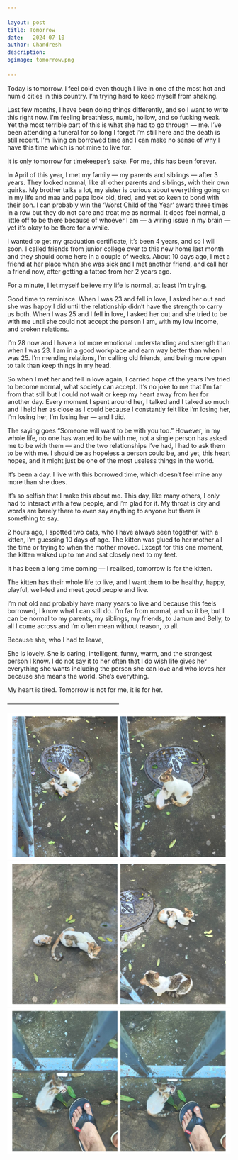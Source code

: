 ```yaml
---

layout: post
title: Tomorrow
date:	2024-07-10
author:	Chandresh
description:
ogimage: tomorrow.png

---
```


Today is tomorrow. I feel cold even though I live in one of the most hot and humid cities in this country. I’m trying hard to keep myself from shaking.

Last few months, I have been doing things differently, and so I want to write this right now. I’m feeling breathless, numb, hollow, and so fucking weak. Yet the most terrible part of this is what she had to go through — me. I’ve been attending a funeral for so long I forget I’m still here and the death is still recent. I’m living on borrowed time and I can make no sense of why I have this time which is not mine to live for.

It is only tomorrow for timekeeper’s sake. For me, this has been forever.

In April of this year, I met my family — my parents and siblings — after 3 years. They looked normal, like all other parents and siblings, with their own quirks. My brother talks a lot, my sister is curious about everything going on in my life and maa and papa look old, tired, and yet so keen to bond with their son. I can probably win the ‘Worst Child of the Year’ award three times in a row but they do not care and treat me as normal. It does feel normal, a little off to be there because of whoever I am — a wiring issue in my brain — yet it’s okay to be there for a while.

I wanted to get my graduation certificate, it’s been 4 years, and so I will soon. I called friends from junior college over to this new home last month and they should come here in a couple of weeks. About 10 days ago, I met a friend at her place when she was sick and I met another friend, and call her a friend now, after getting a tattoo from her 2 years ago.

For a minute, I let myself believe my life is normal, at least I’m trying.

Good time to reminisce. When I was 23 and fell in love, I asked her out and she was happy I did until the relationship didn’t have the strength to carry us both. When I was 25 and I fell in love, I asked her out and she tried to be with me until she could not accept the person I am, with my low income, and broken relations.

I’m 28 now and I have a lot more emotional understanding and strength than when I was 23. I am in a good workplace and earn way better than when I was 25. I’m mending relations, I’m calling old friends, and being more open to talk than keep things in my head.

So when I met her and fell in love again, I carried hope of the years I’ve tried to become normal, what society can accept. It’s no joke to me that I’m far from that still but I could not wait or keep my heart away from her for another day. Every moment I spent around her, I talked and I talked so much and I held her as close as I could because I constantly felt like I’m losing her, I’m losing her, I’m losing her — and I did.

The saying goes “Someone will want to be with you too.” However, in my whole life, no one has wanted to be with me, not a single person has asked me to be with them — and the two relationships I’ve had, I had to ask them to be with me. I should be as hopeless a person could be, and yet, this heart hopes, and it might just be one of the most useless things in the world.

It’s been a day. I live with this borrowed time, which doesn’t feel mine any more than she does.

It’s so selfish that I make this about me. This day, like many others, I only had to interact with a few people, and I’m glad for it. My throat is dry and words are barely there to even say anything to anyone but there is something to say.

2 hours ago, I spotted two cats, who I have always seen together, with a kitten, I’m guessing 10 days of age. The kitten was glued to her mother all the time or trying to when the mother moved. Except for this one moment, the kitten walked up to me and sat closely next to my feet.

It has been a long time coming — I realised, tomorrow is for the kitten.

The kitten has their whole life to live, and I want them to be healthy, happy, playful, well-fed and meet good people and live.

I’m not old and probably have many years to live and because this feels borrowed, I know what I can still do. I’m far from normal, and so it be, but I can be normal to my parents, my siblings, my friends, to Jamun and Belly, to all I come across and I’m often mean without reason, to all.

Because she, who I had to leave,

She is lovely. She is caring, intelligent, funny, warm, and the strongest person I know. I do not say it to her often that I do wish life gives her everything she wants including the person she can love and who loves her because she means the world. She’s everything.

My heart is tired. Tomorrow is not for me, it is for her.

——————————————————

![Kitten-1](/assets/og/kitten-1.png)
![Kitten-2](/assets/og/kitten-2.png)
![Kitten-3](/assets/og/kitten-3.png)

